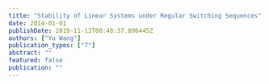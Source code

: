 ```yaml
---
title: "Stability of Linear Systems under Regular Switching Sequences"
date: 2014-01-01
publishDate: 2019-11-13T00:48:37.896445Z
authors: ["Yu Wang"]
publication_types: ["7"]
abstract: ""
featured: false
publication: ""
---
```



